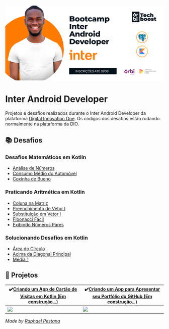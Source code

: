 ![](https://github.com/raphael-pestana/Inter-Android-Developer/blob/main/Inter-Android-Developer.png)

# Inter Android Developer

Projetos e desafios realizados durante o Inter Android Developer da plataforma [Digital Innovation One](https://digitalinnovation.one/). Os códigos dos desafios estão rodando normalmente na plataforma da DIO.

## **📚 Desafios**

### Desafios Matemáticos em Kotlin

- [Análise de Números](https://github.com/raphael-pestana/Inter-Android-Developer/blob/main/Desafios%20em%20Kotlin/Desafios%20Matem%C3%A1ticos%20em%20Kotlin/An%C3%A1lise%20de%20N%C3%BAmeros.kt)
- [Consumo Médio do Automóvel](https://github.com/raphael-pestana/Inter-Android-Developer/blob/main/Desafios%20em%20Kotlin/Desafios%20Matem%C3%A1ticos%20em%20Kotlin/Consumo%20M%C3%A9dio%20do%20Autom%C3%B3vel.kt)
- [Coxinha de Bueno](https://github.com/raphael-pestana/Inter-Android-Developer/blob/main/Desafios%20em%20Kotlin/Desafios%20Matem%C3%A1ticos%20em%20Kotlin/Coxinha%20de%20Bueno.kt)

### Praticando Aritmética em Kotlin

- [Coluna na Matriz](https://github.com/raphael-pestana/Inter-Android-Developer/blob/main/Desafios%20em%20Kotlin/Praticando%20Aritm%C3%A9tica%20em%20Kotlin/Coluna%20na%20Matriz.kt)
- [Preenchimento de Vetor I](https://...)
- [Substituição em Vetor I](https://github.com/raphael-pestana/Inter-Android-Developer/blob/main/Desafios%20em%20Kotlin/Praticando%20Aritm%C3%A9tica%20em%20Kotlin/Substitui%C3%A7%C3%A3o%20em%20Vetor%20I.kt)
- [Fibonacci Fácil](https://github.com/raphael-pestana/Inter-Android-Developer/blob/main/Desafios%20em%20Kotlin/Praticando%20Aritm%C3%A9tica%20em%20Kotlin/Fibonacci%20F%C3%A1cil.kt)
- [Exibindo Números Pares](https://github.com/raphael-pestana/Inter-Android-Developer/blob/main/Desafios%20em%20Kotlin/Praticando%20Aritm%C3%A9tica%20em%20Kotlin/Exibindo%20N%C3%BAmeros%20Pares.kt)

### Solucionando Desafios em Kotlin

- [Área do Círculo](https://github.com/raphael-pestana/Inter-Android-Developer/blob/main/Desafios%20em%20Kotlin/Solucionando%20Desafios%20em%20Kotlin/%C3%81rea%20do%20C%C3%ADrculo.kt)
- [Acima da Diagonal Principal](https://github.com/raphael-pestana/Inter-Android-Developer/blob/main/Desafios%20em%20Kotlin/Solucionando%20Desafios%20em%20Kotlin/Acima%20da%20Diagonal%20Principal.kt)
- [Média 1](https://github.com/raphael-pestana/Inter-Android-Developer/blob/main/Desafios%20em%20Kotlin/Solucionando%20Desafios%20em%20Kotlin/M%C3%A9dia%201.kt)

## **:iphone: Projetos**

| :heavy_check_mark:[**Criando um App de Cartão de Visitas em Kotlin** (Em construção...)](https://...) | :heavy_check_mark:[**Criando um App para Apresentar seu Portfólio do GitHub** (Em construção...)](https://...) |
| ------------------------------------------------------------ | ------------------------------------------------------------ |
| ![](...gif)                                                  | ![](...gif)                                                  |



*Made by [Raphael Pestana](https://www.linkedin.com/in/raphaelpestana)*
